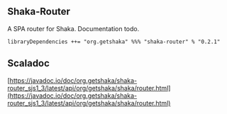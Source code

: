 ## Shaka-Router

A SPA router for Shaka. Documentation todo.

```
libraryDependencies ++= "org.getshaka" %%% "shaka-router" % "0.2.1"
```

## Scaladoc

[https://javadoc.io/doc/org.getshaka/shaka-router_sjs1_3/latest/api/org/getshaka/shaka/router.html](https://javadoc.io/doc/org.getshaka/shaka-router_sjs1_3/latest/api/org/getshaka/shaka/router.html)
